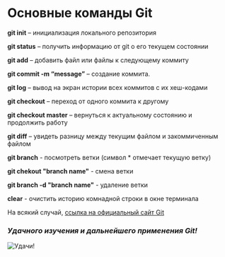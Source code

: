 # Основные команды Git

__git init__ – инициализация локального репозитория

__git status__ – получить информацию от git о его текущем состоянии

__git add__ – добавить файл или файлы к следующему коммиту

__git commit -m “message”__ – создание коммита.

__git log__ – вывод на экран истории всех коммитов с их хеш-кодами

__git checkout__ – переход от одного коммита к другому

__git checkout master__ – вернуться к актуальному состоянию и продолжить работу

__git diff__ – увидеть разницу между текущим файлом и закоммиченным файлом

__git branch__ - посмотреть ветки (символ * отмечает текущую ветку)

__git chekout "branch name"__ - смена ветки

__git branch -d "branch name"__ - удаление ветки

__clear__ - очистить историю комнадной строки в окне терминала

На всякий случай, [ссылка на официальный сайт Git](https://git-scm.com/)

### ***Удачного изучения и дальнейшего применения Git!***

![Удачи!](tux.png)
